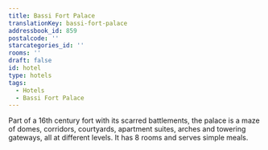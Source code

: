 ```yaml
---
title: Bassi Fort Palace
translationKey: bassi-fort-palace
addressbook_id: 859
postalcode: ''
starcategories_id: ''
rooms: ''
draft: false
id: hotel
type: hotels
tags:
  - Hotels
  - Bassi Fort Palace
---
```

Part of a 16th century fort with its scarred battlements, the palace is a maze of domes, corridors, courtyards, apartment suites, arches and towering gateways, all at different levels. It has 8 rooms and serves simple meals.